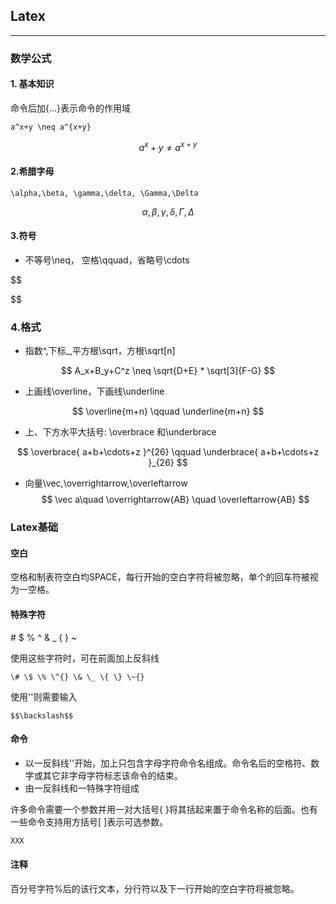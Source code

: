 ## Latex

---

### 数学公式

#### 1. 基本知识

命令后加{...}表示命令的作用域

```
a^x+y \neq a^{x+y}
```


$$
a^x+y \neq a^{x+y}
$$


#### 2.希腊字母

```
\alpha,\beta, \gamma,\delta, \Gamma,\Delta
```


$$
 \alpha,\beta, \gamma,\delta, \Gamma,\Delta
$$


#### 3.符号
- 不等号\neq， 空格\qquad，省略号\cdots


$$

$$


### 4.格式
- 指数^,下标\_,平方根\sqrt，方根\sqrt\[n\]


$$
A_x+B_y+C^z \neq \sqrt{D+E} * \sqrt[3]{F-G}
$$


- 上画线\overline，下画线\underline


$$
\overline{m+n} \qquad \underline{m+n}
$$

- 上、下方水平大括号: \overbrace 和\underbrace

$$
\overbrace{ a+b+\cdots+z }^{26} \qquad \underbrace{ a+b+\cdots+z }_{26}
$$

- 向量\vec,\overrightarrow,\overleftarrow
$$
\vec a\quad \overrightarrow{AB} \quad \overleftarrow{AB}
$$




### Latex基础

#### 空白

空格和制表符空白均SPACE，每行开始的空白字符将被忽略，单个的回车符被视为一空格。

#### 特殊字符

\# $ % ^ & \_ { } ~

使用这些字符时，可在前面加上反斜线

```
\# \$ \% \^{} \& \_ \{ \} \~{}
```

使用'\'则需要输入

```
$$\backslash$$
```

#### 命令

* 以一反斜线'\'开始，加上只包含字母字符命令名组成。命令名后的空格符、数字或其它非字母字符标志该命令的结束。
* 由一反斜线和一特殊字符组成 

许多命令需要一个参数并用一对大括号{ }将其括起来置于命令名称的后面。也有一些命令支持用方括号\[ \]表示可选参数。

```cpp
XXX
```

#### 注释

百分号字符%后的该行文本，分行符以及下一行开始的空白字符将被忽略。

